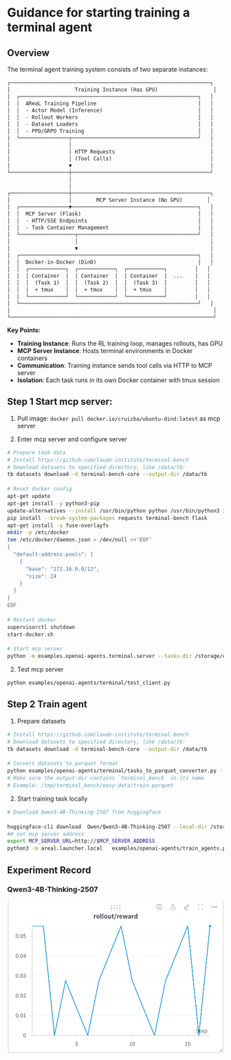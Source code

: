 # Guidance for starting training a terminal agent

## Overview

The terminal agent training system consists of two separate instances:

```
┌─────────────────────────────────────────────────────────────────┐
│                     Training Instance (Has GPU)                  │
│  ┌──────────────────────────────────────────────────────────┐   │
│  │  AReaL Training Pipeline                                 │   │
│  │  - Actor Model (Inference)                               │   │
│  │  - Rollout Workers                                       │   │
│  │  - Dataset Loaders                                       │   │
│  │  - PPO/GRPO Training                                     │   │
│  └────────────────┬─────────────────────────────────────────┘   │
│                   │                                             │
│                   │ HTTP Requests                               │
│                   │ (Tool Calls)                                │
│                   ▼                                             │
└───────────────────┼─────────────────────────────────────────────┘
                    │
                    │
┌───────────────────┼─────────────────────────────────────────────┐
│                   │        MCP Server Instance (No GPU)        │
│  ┌────────────────▼─────────────────────────────────────────┐   │
│  │  MCP Server (Flask)                                      │   │
│  │  - HTTP/SSE Endpoints                                    │   │
│  │  - Task Container Management                             │   │
│  └──────────────────┬───────────────────────────────────────┘   │
│                     │                                           │
│                     ▼                                           │
│  ┌──────────────────────────────────────────────────────────┐   │
│  │  Docker-in-Docker (DinD)                                 │   │
│  │  ┌────────────┐  ┌────────────┐  ┌────────────┐         │   │
│  │  │ Container  │  │ Container  │  │ Container  │  ...    │   │
│  │  │  (Task 1)  │  │  (Task 2)  │  │  (Task 3)  │         │   │
│  │  │  + tmux    │  │  + tmux    │  │  + tmux    │         │   │
│  │  └────────────┘  └────────────┘  └────────────┘         │   │
│  └──────────────────────────────────────────────────────────┘   │
│                                                                  │
└──────────────────────────────────────────────────────────────────┘
```

**Key Points:**

- **Training Instance**: Runs the RL training loop, manages rollouts, has GPU
- **MCP Server Instance**: Hosts terminal environments in Docker containers
- **Communication**: Training instance sends tool calls via HTTP to MCP server
- **Isolation**: Each task runs in its own Docker container with tmux session

## Step 1 Start mcp server:

1. Pull image: `docker pull docker.io/cruizba/ubuntu-dind:latest` as mcp server

1. Enter mcp server and configure server

```bash
# Prepare task data
# Install https://github.com/laude-institute/terminal-bench
# Download datasets to specified directory, like /data/tb:
tb datasets download -d terminal-bench-core --output-dir /data/tb

# Reset docker config
apt-get update
apt-get install -y python3-pip
update-alternatives --install /usr/bin/python python /usr/bin/python3 10
pip install --break-system-packages requests terminal-bench flask
apt-get install -y fuse-overlayfs
mkdir -p /etc/docker
tee /etc/docker/daemon.json > /dev/null <<'EOF'
{
  "default-address-pools": [
    {
      "base": "172.16.0.0/12",
      "size": 24
    }
  ]
}
EOF

# Restart docker
supervisorctl shutdown
start-docker.sh

# Start mcp server
python -m examples.openai-agents.terminal.server --tasks-dir /storage/openpsi/codes/puzhen.pz/terminal-bench-core/easy/ --tasks-log-dir /data/tb/logs
```

2. Test mcp server

```bash
python examples/openai-agents/terminal/test_client.py
```

## Step 2 Train agent

1. Prepare datasets

```bash
# Install https://github.com/laude-institute/terminal-bench
# Download datasets to specified directory, like /data/tb:
tb datasets download -d terminal-bench-core --output-dir /data/tb

# Convert datasets to parquet format
python examples/openai-agents/terminal/tasks_to_parquet_converter.py --tasks-dir /data/tb/tasks --output-dir /tmp/terminal_bench/easy-data/
# Make sure the output-dir contains `terminal_bench` in its name
# Example: /tmp/terminal_bench/easy-data/train.parquet
```

2. Start training task locally

```bash
# Download Qwen3-4B-Thinking-2507 from huggingface

huggingface-cli download  Qwen/Qwen3-4B-Thinking-2507 --local-dir /storage/models/Qwen3-4B-Thinking-2507
## set mcp server address
export MCP_SERVER_URL=http://$MCP_SERVER_ADDRESS
python3 -m areal.launcher.local   examples/openai-agents/train_agents.py     --config examples/openai-agents/config.yaml    actor.path=/storage/models/Qwen3-4B-Thinking-2507    train_dataset.path=/tmp/terminal_bench/easy-data/train.parquet  train_dataset.batch_size=4 gconfig.n_samples=4  trial_name=oss-qwen25-7b  agent_type=multi_agent_terminal experiment_name=openai-agents-terminal n_trajs=1 max_turns=3 valid_dataset.path=/tmp/terminal_bench/easy-data/val.parquet  stats_logger.wandb.mode=online
```

## Experiment Record

### Qwen3-4B-Thinking-2507

![experiment record](../../../assets/qwen3_4b_thinking_terminal.png)
